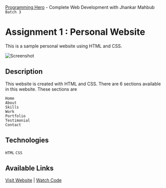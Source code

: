 [Programming Hero](https://web.programming-hero.com/) - Complete Web Development with Jhankar Mahbub `Batch 3`

# Assignment 1 : Personal Website

This is a sample personal website using HTML and CSS.

![Screenshot](https://user-images.githubusercontent.com/56265819/139056831-e569643d-ec7a-46d0-8a0c-282493fa658f.png)

## Description

This website is created with HTML and CSS. There are 6 sections available in this website. These sections are 
```
Home
About
Skills
Work
Portfolio
Testimonial
Contact
```

## Technologies

`HTML` `CSS`

## Available Links

[Visit Website](https://mustaquenadim.github.io/personal-website/) | [Watch Code](https://github.com/mustaquenadim/personal-website)
